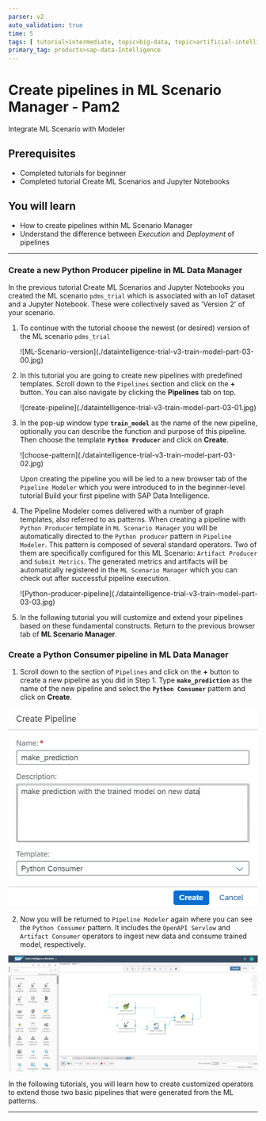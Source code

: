 ```yaml
---
parser: v2
auto_validation: true
time: 5
tags: [ tutorial>intermediate, topic>big-data, topic>artificial-intelligence]
primary_tag: products>sap-data-Intelligence
---
```


# Create pipelines in ML Scenario Manager - Pam2
<!-- description --> Integrate ML Scenario with Modeler

## Prerequisites
 - Completed tutorials for beginner
 - Completed tutorial Create ML Scenarios and Jupyter Notebooks

## You will learn
  - How to create pipelines within ML Scenario Manager
  - Understand the difference between *Execution* and *Deployment* of pipelines

---

### Create a new Python Producer pipeline in ML Data Manager


In the previous tutorial Create ML Scenarios and Jupyter Notebooks you created the ML scenario `pdms_trial` which is associated with an IoT dataset and a Jupyter Notebook. These were collectively saved as 'Version 2' of your scenario.

1. To continue with the tutorial choose the newest (or desired) version of the ML scenario `pdms_trial`

    <!-- border -->![ML-Scenario-version](./dataintelligence-trial-v3-train-model-part-03-00.jpg)

2. In this tutorial you are going to create new pipelines with predefined templates. Scroll down to the `Pipelines` section and click on the **+** button. You can also navigate  by clicking the **Pipelines** tab on top.

    <!-- border -->![create-pipeline](./dataintelligence-trial-v3-train-model-part-03-01.jpg)

3. In the pop-up window type **`train_model`** as the name of the new pipeline, optionally you can describe the function and purpose of this pipeline. Then choose the template **`Python Producer`** and click on **Create**.

    <!-- border -->![choose-pattern](./dataintelligence-trial-v3-train-model-part-03-02.jpg)

    Upon creating the pipeline you will be led to a new browser tab of the `Pipeline Modeler` which you were introduced to in the beginner-level tutorial Build your first pipeline with SAP Data Intelligence.

4. The Pipeline Modeler comes delivered with a number of graph templates, also referred to as patterns. When creating a pipeline with `Python Producer` template in `ML Scenario Manager` you will be automatically directed to the `Python producer` pattern in `Pipeline Modeler`. This pattern is composed of several standard operators. Two of them are specifically configured for this ML Scenario: `Artifact Producer` and `Submit Metrics`. The generated metrics and artifacts will be automatically registered in the `ML Scenario Manager` which you can check out after successful pipeline execution.

    <!-- border -->![Python-producer-pipeline](./dataintelligence-trial-v3-train-model-part-03-03.jpg)

5.  In the following tutorial you will customize and extend your pipelines based on these fundamental constructs. Return to the previous browser tab of  **ML Scenario Manager**.


### Create a Python Consumer pipeline in ML Data Manager



1.  Scroll down to the section of `Pipelines` and click on the **+** button to create a new pipeline as you did in Step 1. Type **`make_prediction`** as the name of the new pipeline and select the **`Python Consumer`** pattern and click on **Create**.

![Python-consumer-popup](./dataintelligence-trial-v3-train-model-part-03-04.jpg)

2.  Now you will be returned to `Pipeline Modeler` again where you can see the `Python Consumer` pattern. It includes the `OpenAPI Servlow` and `Artifact Consumer` operators to ingest new data and consume trained model, respectively.

![Python-consumer-popup](./dataintelligence-trial-v3-train-model-part-03-05.jpg)

In the following tutorials, you will learn how to create customized operators to extend those two basic pipelines that were generated from the ML patterns.




---
